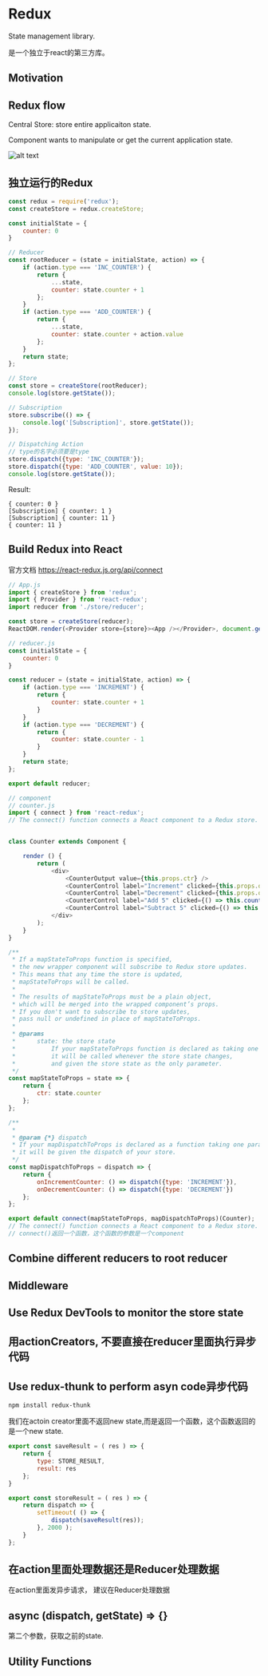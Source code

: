 # Redux

State management library.

是一个独立于react的第三方库。

## Motivation

## Redux flow
Central Store: store entire applicaiton state.

Component wants to manipulate or get the current application state.

![alt text](./resources/redux-flow.png)

## 独立运行的Redux
```javascript
const redux = require('redux');
const createStore = redux.createStore;

const initialState = {
    counter: 0
}

// Reducer
const rootReducer = (state = initialState, action) => {
    if (action.type === 'INC_COUNTER') {
        return {
            ...state,
            counter: state.counter + 1
        };
    }
    if (action.type === 'ADD_COUNTER') {
        return {
            ...state,
            counter: state.counter + action.value
        };
    }
    return state;
};

// Store
const store = createStore(rootReducer);
console.log(store.getState());

// Subscription
store.subscribe(() => {
    console.log('[Subscription]', store.getState());
});

// Dispatching Action
// type的名字必须要是type
store.dispatch({type: 'INC_COUNTER'});
store.dispatch({type: 'ADD_COUNTER', value: 10});
console.log(store.getState());
```

Result: 
```
{ counter: 0 }
[Subscription] { counter: 1 }
[Subscription] { counter: 11 }
{ counter: 11 }
```

## Build Redux into React
官方文档
https://react-redux.js.org/api/connect

```javascript
// App.js
import { createStore } from 'redux';
import { Provider } from 'react-redux';
import reducer from './store/reducer';

const store = createStore(reducer);
ReactDOM.render(<Provider store={store}><App /></Provider>, document.getElementById('root'));
```

```javascript
// reducer.js
const initialState = {
    counter: 0
}

const reducer = (state = initialState, action) => {
    if (action.type === 'INCREMENT') {
        return {
            counter: state.counter + 1
        }
    }
    if (action.type === 'DECREMENT') {
        return {
            counter: state.counter - 1
        }
    }
    return state;
};

export default reducer;
```

```javascript
// component
// counter.js
import { connect } from 'react-redux';
// The connect() function connects a React component to a Redux store.


class Counter extends Component {

    render () {
        return (
            <div>
                <CounterOutput value={this.props.ctr} />
                <CounterControl label="Increment" clicked={this.props.onIncrementCounter} />
                <CounterControl label="Decrement" clicked={this.props.onDecrementCounter}  />
                <CounterControl label="Add 5" clicked={() => this.counterChangedHandler( 'add', 5 )}  />
                <CounterControl label="Subtract 5" clicked={() => this.counterChangedHandler( 'sub', 5 )}  />
            </div>
        );
    }
}

/**
 * If a mapStateToProps function is specified, 
 * the new wrapper component will subscribe to Redux store updates. 
 * This means that any time the store is updated, 
 * mapStateToProps will be called. 
 * 
 * The results of mapStateToProps must be a plain object, 
 * which will be merged into the wrapped component’s props. 
 * If you don't want to subscribe to store updates, 
 * pass null or undefined in place of mapStateToProps.
 * 
 * @params
 *      state: the store state
 *          If your mapStateToProps function is declared as taking one parameter, 
 *          it will be called whenever the store state changes, 
 *          and given the store state as the only parameter.
 */
const mapStateToProps = state => {
    return {
        ctr: state.counter
    };
};

/**
 * 
 * @param {*} dispatch 
 * If your mapDispatchToProps is declared as a function taking one parameter, 
 * it will be given the dispatch of your store.
 */
const mapDispatchToProps = dispatch => {
    return {
        onIncrementCounter: () => dispatch({type: 'INCREMENT'}),
        onDecrementCounter: () => dispatch({type: 'DECREMENT'})
    };
};

export default connect(mapStateToProps, mapDispatchToProps)(Counter);
// The connect() function connects a React component to a Redux store.
// connect()返回一个函数，这个函数的参数是一个component
```

## Combine different reducers to root reducer

## Middleware

## Use Redux DevTools to monitor the store state

## 用actionCreators, 不要直接在reducer里面执行异步代码

## Use redux-thunk to perform asyn code异步代码
```
npm install redux-thunk 
```
我们在actoin creator里面不返回new state,而是返回一个函数，这个函数返回的是一个new state.
```javascript
export const saveResult = ( res ) => {
    return {
        type: STORE_RESULT,
        result: res
    };
}

export const storeResult = ( res ) => {
    return dispatch => {
        setTimeout( () => {
            dispatch(saveResult(res));
        }, 2000 );
    }
};
```
## 在action里面处理数据还是Reducer处理数据
在action里面发异步请求，
建议在Reducer处理数据

## async (dispatch, getState) => {}
第二个参数，获取之前的state.

## Utility Functions


